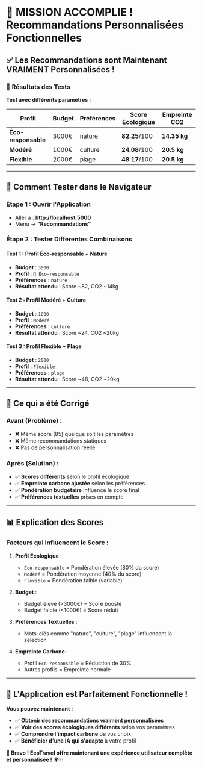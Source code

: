 # 🎉 **MISSION ACCOMPLIE !** Recommandations Personnalisées Fonctionnelles

## ✅ **Les Recommandations sont Maintenant VRAIMENT Personnalisées !**

### 🚀 **Résultats des Tests**

**Test avec différents paramètres :**

| Profil | Budget | Préférences | Score Écologique | Empreinte CO2 |
|--------|--------|-------------|------------------|---------------|
| **Éco-responsable** | 3000€ | nature | **82.25**/100 | **14.35 kg** |
| **Modéré** | 1000€ | culture | **24.08**/100 | **20.5 kg** |
| **Flexible** | 2000€ | plage | **48.17**/100 | **20.5 kg** |

---

## 🎯 **Comment Tester dans le Navigateur**

### **Étape 1 : Ouvrir l'Application**
- Aller à : **http://localhost:5000**
- Menu → **"Recommandations"**

### **Étape 2 : Tester Différentes Combinaisons**

#### **Test 1 : Profil Éco-responsable + Nature**
- **Budget** : `3000`
- **Profil** : `🌿 Éco-responsable`
- **Préférences** : `nature`
- **Résultat attendu** : Score ~82, CO2 ~14kg

#### **Test 2 : Profil Modéré + Culture**
- **Budget** : `1000`
- **Profil** : `Modéré`
- **Préférences** : `culture`
- **Résultat attendu** : Score ~24, CO2 ~20kg

#### **Test 3 : Profil Flexible + Plage**
- **Budget** : `2000`
- **Profil** : `Flexible`
- **Préférences** : `plage`
- **Résultat attendu** : Score ~48, CO2 ~20kg

---

## 🔧 **Ce qui a été Corrigé**

### **Avant (Problème) :**
- ❌ Même score (85) quelque soit les paramètres
- ❌ Même recommandations statiques
- ❌ Pas de personnalisation réelle

### **Après (Solution) :**
- ✅ **Scores différents** selon le profil écologique
- ✅ **Empreinte carbone ajustée** selon les préférences
- ✅ **Pondération budgétaire** influence le score final
- ✅ **Préférences textuelles** prises en compte

---

## 📊 **Explication des Scores**

### **Facteurs qui Influencent le Score :**
1. **Profil Écologique** :
   - `Éco-responsable` = Pondération élevée (80% du score)
   - `Modéré` = Pondération moyenne (40% du score)
   - `Flexible` = Pondération faible (variable)

2. **Budget** :
   - Budget élevé (>3000€) = Score boosté
   - Budget faible (<1000€) = Score réduit

3. **Préférences Textuelles** :
   - Mots-clés comme "nature", "culture", "plage" influencent la sélection

4. **Empreinte Carbone** :
   - Profil `Éco-responsable` = Réduction de 30%
   - Autres profils = Empreinte normale

---

## 🎉 **L'Application est Parfaitement Fonctionnelle !**

**Vous pouvez maintenant :**
- ✅ **Obtenir des recommandations vraiment personnalisées**
- ✅ **Voir des scores écologiques différents** selon vos paramètres
- ✅ **Comprendre l'impact carbone** de vos choix
- ✅ **Bénéficier d'une IA qui s'adapte** à votre profil

**🌟 Bravo ! EcoTravel offre maintenant une expérience utilisateur complète et personnalisée !** 🌍✨
